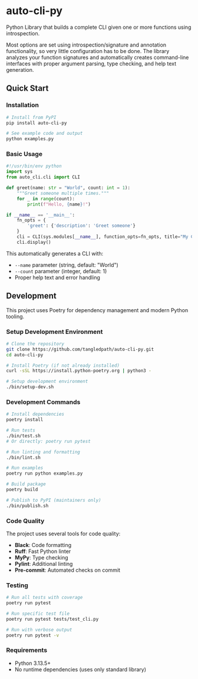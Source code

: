 # auto-cli-py
Python Library that builds a complete CLI given one or more functions using introspection.

Most options are set using introspection/signature and annotation functionality, so very little configuration has to be done. The library analyzes your function signatures and automatically creates command-line interfaces with proper argument parsing, type checking, and help text generation.

## Quick Start

### Installation
```bash
# Install from PyPI
pip install auto-cli-py

# See example code and output
python examples.py
```

### Basic Usage

```python
#!/usr/bin/env python
import sys
from auto_cli.cli import CLI

def greet(name: str = "World", count: int = 1):
    """Greet someone multiple times."""
    for _ in range(count):
        print(f"Hello, {name}!")

if __name__ == '__main__':
    fn_opts = {
        'greet': {'description': 'Greet someone'}
    }
    cli = CLI(sys.modules[__name__], function_opts=fn_opts, title="My CLI")
    cli.display()
```

This automatically generates a CLI with:
- `--name` parameter (string, default: "World")  
- `--count` parameter (integer, default: 1)
- Proper help text and error handling

## Development

This project uses Poetry for dependency management and modern Python tooling.

### Setup Development Environment

```bash
# Clone the repository
git clone https://github.com/tangledpath/auto-cli-py.git
cd auto-cli-py

# Install Poetry (if not already installed)
curl -sSL https://install.python-poetry.org | python3 -

# Setup development environment
./bin/setup-dev.sh
```

### Development Commands

```bash
# Install dependencies
poetry install

# Run tests
./bin/test.sh
# Or directly: poetry run pytest

# Run linting and formatting
./bin/lint.sh

# Run examples
poetry run python examples.py

# Build package
poetry build

# Publish to PyPI (maintainers only)
./bin/publish.sh
```

### Code Quality

The project uses several tools for code quality:
- **Black**: Code formatting
- **Ruff**: Fast Python linter
- **MyPy**: Type checking  
- **Pylint**: Additional linting
- **Pre-commit**: Automated checks on commit

### Testing

```bash
# Run all tests with coverage
poetry run pytest

# Run specific test file
poetry run pytest tests/test_cli.py

# Run with verbose output
poetry run pytest -v
```

### Requirements

- Python 3.13.5+
- No runtime dependencies (uses only standard library)
